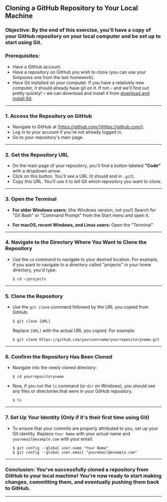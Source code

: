## Cloning a GitHub Repository to Your Local Machine

### Objective: By the end of this exercise, you'll have a copy of your GitHub repository on your local computer and be set up to start using Git.

### Prerequisites: 
- Have a GitHub account.
- Have a repository on GitHub you wish to clone (you can use your Simpsons one from the last homework).
- Have Git installed on your computer.
If you have a relatively new computer, it should already have git on it. If not – and we'll find out pretty quickly! – we can download and install it from [download and install Git](https://git-scm.com/downloads).

---

### 1. Access the Repository on GitHub

- Navigate to GitHub at [https://github.com/](https://github.com/).
- Log in to your account if you're not already logged in.
- Go to your repository's main page.

---

### 2. Get the Repository URL

- On the main page of your repository, you'll find a button labeled **"Code"** with a dropdown arrow.
- Click on this button. You'll see a URL (it should end in `.git`).
- Copy this URL. You'll use it to tell Git which repository you want to clone.

---

### 3. Open the Terminal

- **For older Windows users:** (the Windows version, not you!) Search for "Git Bash" or "Command Prompt" from the Start menu and open it.
  
- **For macOS, recent Windows, and Linux users:** Open the "Terminal".

---

### 4. Navigate to the Directory Where You Want to Clone the Repository

- Use the `cd` command to navigate to your desired location. For example, if you want to navigate to a directory called "projects" in your home directory, you'd type:

  ```
  $ cd ~/projects
  ```

---

### 5. Clone the Repository

- Use the `git clone` command followed by the URL you copied from GitHub:

  ```
  $ git clone [URL]
  ```

  Replace `[URL]` with the actual URL you copied. For example:

  ```
  $ git clone https://github.com/yourusername/yourrepositoryname.git
  ```

---

### 6. Confirm the Repository Has Been Cloned

- Navigate into the newly cloned directory:

  ```
  $ cd yourrepositoryname
  ```

- Now, if you run the `ls` command (or `dir` on Windows), you should see any files or directories that were in your GitHub repository.

  ```
  $ ls
  ```

---

### 7. Set Up Your Identity (Only if it's their first time using Git)

- To ensure that your commits are properly attributed to you, set up your Git identity. Replace `Your Name` with your actual name and `youremail@example.com` with your email:

  ```
  $ git config --global user.name "Your Name"
  $ git config --global user.email "youremail@example.com"
  ```

---

### Conclusion: You've successfully cloned a repository from GitHub to your local machine! You're now ready to start making changes, committing them, and eventually pushing them back to GitHub.

---
